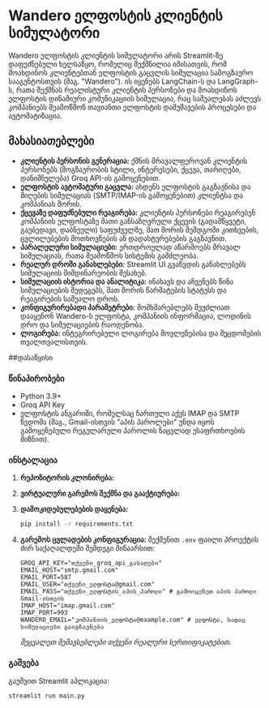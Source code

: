 # Wandero ელფოსტის კლიენტის სიმულატორი

Wandero ელფოსტის კლიენტის სიმულატორი არის Streamlit-ზე დაფუძნებული ხელსაწყო, რომელიც შექმნილია იმისათვის, რომ მოახდინოს კლიენტებთან ელფოსტის გაცვლის სიმულაცია სამოგზაურო სააგენტოსთვის (მაგ. "Wandero"). ის იყენებს LangChain-ს და LangGraph-ს, რათა შექმნას რეალისტური კლიენტის პერსონები და მოახდინოს ელფოსტის დინამიური კომუნიკაციის სიმულაცია, რაც საშუალებას აძლევს კომპანიებს შეამოწმონ თავიანთი ელფოსტის დამუშავების პროცესები და ავტომატიზაცია.

## მახასიათებლები

* **კლიენტის პერსონის გენერაცია:** ქმნის მრავალფეროვან კლიენტის პერსონებს (მოგზაურობის სტილი, ინტერესები, ქცევა, თარიღები, დანიშნულება) Groq API-ის გამოყენებით.
* **ელფოსტის ავტომატური გაცვლა:** ახდენს ელფოსტის გაგზავნისა და მიღების სიმულაციას (SMTP/IMAP-ის გამოყენებით) კლიენტსა და კომპანიას შორის.
* **ქცევაზე დაფუძნებული რეაგირება:** კლიენტის პერსონები რეაგირებენ კომპანიის ელფოსტაზე მათი განსაზღვრული ქცევის (გადამწყვეტი, გაუბედავი, დაბნეული) საფუძველზე, მათ შორის შემდგომი კითხვების, ცვლილებების მოთხოვნების ან დადასტურებების გაგზავნით.
* **პარალელური სიმულაციები:** ერთდროულად აწარმოებს მრავალ სიმულაციას, რათა შეამოწმოს სისტემის გამძლეობა.
* **რეალურ დროში განახლებები:** Streamlit UI გვაწვდის განახლებებს სიმულაციის მიმდინარეობის შესახებ.
* **სიმულაციის ისტორია და ანალიტიკა:** ინახავს და აჩვენებს წინა სიმულაციების შედეგებს, მათ შორის წარმატების სტატუსს და რეაგირების საშუალო დროს.
* **კონფიგურირებადი პარამეტრები:** მომხმარებლებს შეუძლიათ დააყენონ Wandero-ს ელფოსტა, კომპანიის ინფორმაცია, ლოდინის დრო და სიმულაციების რაოდენობა.
* **ლოგირება:** ინტეგრირებული ლოგირება მოვლენებისა და შეცდომების თვალთვალისთვის.

##დასაწყისი

### წინაპირობები

* Python 3.9+
* Groq API Key
* ელფოსტის ანგარიში, რომელსაც ჩართული აქვს IMAP და SMTP წვდომა (მაგ., Gmail-ისთვის "აპის პაროლები" უნდა იყოს გამოყენებული რეგულარული პაროლის ნაცვლად უსაფრთხოების მიზნით).

### ინსტალაცია

1.  **რეპოზიტორის კლონირება:**

2.  **ვირტუალური გარემოს შექმნა და გააქტიურება:**



3.  **დამოკიდებულებების დაყენება:**

    ```bash
    pip install -r requirements.txt
    ```

4.  **გარემოს ცვლადების კონფიგურაცია:**
    შექმენით `.env` ფაილი პროექტის ძირ საქაღალდეში შემდეგი შინაარსით:

    ```env
    GROQ_API_KEY="თქვენი_groq_api_გასაღები"
    EMAIL_HOST="smtp.gmail.com"
    EMAIL_PORT=587
    EMAIL_USER="თქვენი_ელფოსტა@gmail.com"
    EMAIL_PASS="თქვენი_ელფოსტის_აპის_პაროლი" # გამოიყენეთ აპის პაროლი Gmail-ისთვის
    IMAP_HOST="imap.gmail.com"
    IMAP_PORT=993
    WANDERO_EMAIL="კომპანიის_ელფოსტა@example.com" # ელფოსტა, სადაც სიმულაციები გაიგზავნება
    ```
    *შეცვალეთ შემავსებლები თქვენი რეალური სერთიფიკატებით.*

### გაშვება

გაუშვით Streamlit აპლიკაცია:

```bash
streamlit run main.py
